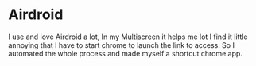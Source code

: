 # Airdroid
I use and love Airdroid a lot, In my Multiscreen it helps me lot I find it little annoying that I have to start chrome to launch the link to access. So I automated the whole process and made myself a shortcut chrome app.  
